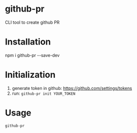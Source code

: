 # github-pr
CLI tool to create github PR

# Installation
npm i github-pr --save-dev

# Initialization
1. generate token in github: https://github.com/settings/tokens
2. run: `github-pr init YOUR_TOKEN`

# Usage
`github-pr`
